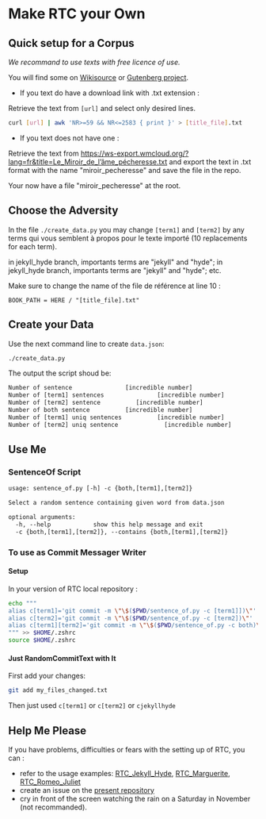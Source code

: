 # Make RTC your Own

## Quick setup for a Corpus

*We recommand to use texts with free licence of use.*

You will find some on [Wikisource](https://en.wikisource.org/wiki/Main_Page) or [Gutenberg project](https://www.gutenberg.org/).

- If you text do have a download link with .txt extension :

Retrieve the text from `[url]` and select only desired lines. 

```sh
curl [url] | awk 'NR>=59 && NR<=2583 { print }' > [title_file].txt
```

- If you text does not have one :

Retrieve the text from https://ws-export.wmcloud.org/?lang=fr&title=Le_Miroir_de_l’âme_pécheresse.txt and export the text in .txt format with the name "miroir_pecheresse" and save the file in the repo.

Your now have a file "miroir_pecheresse" at the root.

## Choose the Adversity 

In the file `./create_data.py` you may change `[term1]` and `[term2]` by any terms qui vous semblent à propos pour le texte importé (10 replacements for each term).

 in jekyll_hyde branch, importants terms are "jekyll" and "hyde"; in jekyll_hyde branch, importants terms are "jekyll" and "hyde"; etc.

Make sure to change the name of the file de référence at line 10 :

```
BOOK_PATH = HERE / "[title_file].txt"
```

## Create your Data

Use the next command line to create `data.json`:

```sh
./create_data.py
```

The output the script shoud be: 

```txt
Number of sentence               [incredible number]
Number of [term1] sentences               [incredible number]
Number of [term2] sentence          [incredible number]
Number of both sentence          [incredible number]
Number of [term1] uniq sentences          [incredible number]
Number of [term2] uniq sentence             [incredible number]
```

## Use Me

### SentenceOf Script

```txt
usage: sentence_of.py [-h] -c {both,[term1],[term2]}

Select a random sentence containing given word from data.json

optional arguments:
  -h, --help            show this help message and exit
  -c {both,[term1],[term2]}, --contains {both,[term1],[term2]}
```

### To use as Commit Messager Writer

#### Setup

In your version of RTC local repository : 

```sh
echo """
alias c[term1]='git commit -m \"\$($PWD/sentence_of.py -c [term1]])\"' 
alias c[term2]='git commit -m \"\$($PWD/sentence_of.py -c [term2])\"' 
alias c[term1][term2]='git commit -m \"\$($PWD/sentence_of.py -c both)\"' 
""" >> $HOME/.zshrc
source $HOME/.zshrc
```

#### Just RandomCommitText with It 

First add your changes:

```sh
git add my_files_changed.txt
```

Then just used `c[term1]` or `c[term2]` or `cjekyllhyde`

## Help Me Please

If you have problems, difficulties or fears with the setting up of RTC, you can : 

- refer to the usage examples: [RTC_Jekyll_Hyde](https://github.com/EPgg92/RandomLiteraryExtract/tree/jekyll_hyde), [RTC_Marguerite](https://github.com/EPgg92/RandomLiteraryExtract/tree/marguerite_navarre), [RTC_Romeo_Juliet](https://github.com/EPgg92/RandomLiteraryExtract/tree/romeo_juliet)
- create an issue on the [present repository](https://github.com/EPgg92/RandomTextCommit/issues)
- cry in front of the screen watching the rain on a Saturday in November (not recommanded).